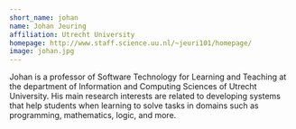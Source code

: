 ```yaml
---
short_name: johan
name: Johan Jeuring
affiliation: Utrecht University
homepage: http://www.staff.science.uu.nl/~jeuri101/homepage/
image: johan.jpg
---
```


Johan is a professor of Software Technology for Learning and Teaching at the department of Information and Computing Sciences of Utrecht University. His main research interests are related to developing systems that help students when learning to solve tasks in domains such as programming, mathematics, logic, and more. 